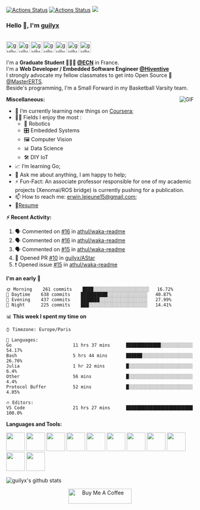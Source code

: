 [![Actions Status](https://github.com/guilyx/guilyx/workflows/wakatime-stats/badge.svg)](https://github.com/guilyx/guilyx/actions)
[![Actions Status](https://github.com/guilyx/guilyx/workflows/update-gh-activity/badge.svg)](https://github.com/guilyx/guilyx/actions)
![](https://visitor-badge.glitch.me/badge?page_id=guilyx.guilyx)

### Hello 👋, I'm [guilyx](https://guilyx.github.io) 

<br/>
<a href="https://twitter.com/spida_rwin">
  <img align="left" alt="guilyx | Twitter" width="30px" src="https://image.flaticon.com/icons/svg/2111/2111703.svg" />
</a>
<a href="https://www.linkedin.com/in/erwinlejeune-lkn">
  <img align="left" alt="guilyx's LinkdeIN" width="30px" src="https://image.flaticon.com/icons/svg/2111/2111465.svg" />
</a>
<a href="https://www.facebook.com/erwin.lejeune">
  <img align="left" alt="guilyx's Facebook" width="30px" src="https://image.flaticon.com/icons/svg/2111/2111342.svg" />
</a>
<a href="https://www.instagram.com/spid_erwin">
  <img align="left" alt="guilyx's Instagram" width="30px" src="https://image.flaticon.com/icons/svg/2111/2111421.svg" />
</a>
<a href="https://open.spotify.com/user/11147618695?si=zZFn6uAGRLyoU02lsG50GA">
  <img align="left" alt="guilyx's Spotify" width="30px" src="https://image.flaticon.com/icons/svg/2111/2111627.svg" />
</a>
<a href="https://www.codewars.com/users/Guilyx">
  <img align="left" alt="guilyx's Codewars" width="30px" src="https://image.flaticon.com/icons/svg/993/993515.svg" />
</a>
<a href="https://www.codingame.com/profile/452b06c872f9773a58e7abff97b738a98661992">
  <img align="left" alt="guilyx's Codingames" width="30px" src="https://image.flaticon.com/icons/svg/2010/2010522.svg" />
</a> <br /> <br />

I'm a **Graduate Student 👨🏽‍💼 [@ECN](https://www.ec-nantes.fr)** in France. <br />
I'm a **Web Developer / Embedded Software Engineer [@Hiventive](https://www.hiventive.com)**  <br />
I strongly advocate my fellow classmates to get into Open Source 📢 [@MasterERTS](https://github.com/MasterERTS).  <br />
Beside's programming, I'm a Small Forward in my Basketball Varsity team. <br />

  <img align="right" alt="GIF" src="https://media1.tenor.com/images/1c6140897565e34a4e98f618e220dc0d/tenor.gif?itemid=9358372" />
  
**Miscellaneous:**

- 📖 I’m currently learning new things on [Coursera](https://www.coursera.org);
- 🤹🏽 Fields I enjoy the most :
  - 🤖 Robotics 
  - 🎛 Embedded Systems
  - 🖼 Computer Vision
  - 📊 Data Science
  - 🛠 DIY IoT
- 📈 I’m learning Go;
- 💬 Ask me about anything, I am happy to help;
- ⚡️ Fun-Fact: An associate professor responsible for one of my academic projects (Xenomai/ROS bridge) is currently pushing for a publication.
- 📫 How to reach me: <erwin.lejeune15@gmail.com>;
- 📝[Resume](https://github.com/guilyx/guilyx/files/4924811/erwinlejeune_internships.pdf)

**:zap: Recent Activity:**

<!--START_SECTION:activity-->
1. 🗣 Commented on [#16](https://github.com//athul/waka-readme/issues/16) in [athul/waka-readme](https://github.com//athul/waka-readme)
2. 🗣 Commented on [#16](https://github.com//athul/waka-readme/issues/16) in [athul/waka-readme](https://github.com//athul/waka-readme)
3. 🗣 Commented on [#15](https://github.com//athul/waka-readme/issues/15) in [athul/waka-readme](https://github.com//athul/waka-readme)
4. 💪 Opened PR [#10](https://github.com//guilyx/AStar/pull/10) in [guilyx/AStar](https://github.com//guilyx/AStar)
5. ❗️ Opened issue [#15](https://github.com//athul/waka-readme/issues/15) in [athul/waka-readme](https://github.com//athul/waka-readme)
<!--END_SECTION:activity-->

<!--START_SECTION:waka-->
**I'm an early 🐤** 

```text
🌞 Morning    261 commits    ████░░░░░░░░░░░░░░░░░░░░░   16.72% 
🌆 Daytime    638 commits    ██████████░░░░░░░░░░░░░░░   40.87% 
🌃 Evening    437 commits    ███████░░░░░░░░░░░░░░░░░░   27.99% 
🌙 Night      225 commits    ███░░░░░░░░░░░░░░░░░░░░░░   14.41%

```


📊 **This week I spent my time on** 

```text
⌚︎ Timezone: Europe/Paris

💬 Languages: 
Go                       11 hrs 37 mins      █████████████░░░░░░░░░░░░   54.17% 
Bash                     5 hrs 44 mins       ██████░░░░░░░░░░░░░░░░░░░   26.76% 
Julia                    1 hr 22 mins        █░░░░░░░░░░░░░░░░░░░░░░░░   6.4% 
Other                    56 mins             █░░░░░░░░░░░░░░░░░░░░░░░░   4.4% 
Protocol Buffer          52 mins             █░░░░░░░░░░░░░░░░░░░░░░░░   4.05%

🔥 Editors: 
VS Code                  21 hrs 27 mins      █████████████████████████   100.0%

```


<!--END_SECTION:waka-->

**Languages and Tools:**  

<code><img height="50" src="https://image.flaticon.com/icons/svg/2861/2861557.svg"></code>
<code><img height="50" src="https://image.flaticon.com/icons/svg/3190/3190604.svg"></code>
<code><img height="50" src="https://image.flaticon.com/icons/svg/2942/2942156.svg"></code>
<code><img height="50" src="https://img.icons8.com/color/48/000000/golang.png"></code>
<code><img height="50" src="https://image.flaticon.com/icons/svg/1628/1628182.svg"></code>
<code><img height="50" src="https://image.flaticon.com/icons/png/512/2085/2085061.png"></code>
<code><img height="50" src="https://image.flaticon.com/icons/svg/2535/2535543.svg"></code>
<code><img height="50" src="https://cdn.icon-icons.com/icons2/1508/PNG/512/matlab_104289.png"></code>
<code><img height="50" src="https://image.flaticon.com/icons/svg/2721/2721297.svg"></code>
<code><img height="50" src="https://image.flaticon.com/icons/svg/752/752605.svg"></code>
<code><img height="50" src="https://image.flaticon.com/icons/svg/1680/1680899.svg"></code>



![guilyx's github stats](https://github-readme-stats.vercel.app/api?username=guilyx&show_icons=true&hide_border=true)

<p align="center">
<a href="https://www.buymeacoffee.com/dq01aOE" target="_blank"><img src="https://cdn.buymeacoffee.com/buttons/default-red.png" alt="Buy Me A Coffee" height="40" width="170" ></a>
</p>
